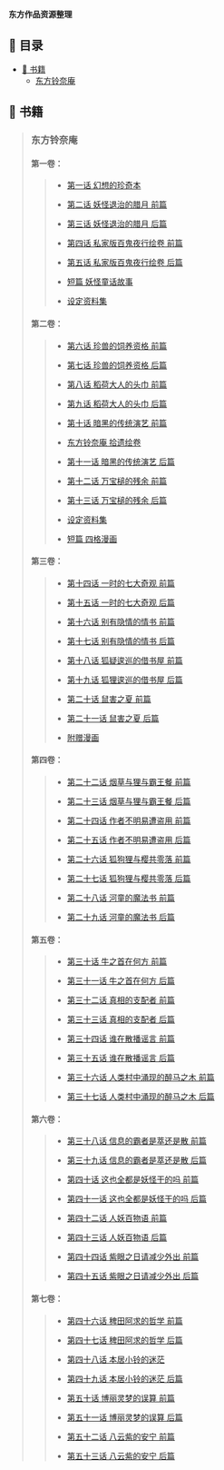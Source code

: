 <span class="bigger"><fx>  **东方作品资源整理** </fx></span>

## 🧭 目录
- [<fx> 📕 书籍 </fx></fx>](#-书籍)
  - [<fx> 东方铃奈庵 </fx></fx>](东方铃奈庵)

## 📕 书籍

> ### 东方铃奈庵
> 
> #### 第一卷：
> 
> > - <a href="https://bbs.nyasama.com/forum.php?mod=viewthread&amp;tid=19006" title="第一話　幻想の稀覯本 | 页码：001-003，005-027"><fx>第一话 幻想的珍奇本</fx></a>
> > 
> > - <a href="https://bbs.nyasama.com/forum.php?mod=viewthread&amp;tid=19720" title="第二話　妖怪退治の師走　前編 | 页码：> 029-053"><fx>第二话  妖怪退治的腊月 前篇</fx></a>
> > 
> > - <a href="https://bbs.nyasama.com/forum.php?mod=viewthread&amp;tid=20341" title="第三話　妖怪退治の師走　後編 | 页码：> 055-081"><fx>第三话  妖怪退治的腊月 后篇</fx></a>
> > 
> > - <a href="https://bbs.nyasama.com/forum.php?mod=viewthread&amp;tid=21225" title="第四話　私家版 百鬼夜行絵巻　前編 | 页> 码：083-100"><fx>第四话 私家版百鬼夜行绘卷 前篇</fx></a>
> > 
> > - <a href="https://bbs.nyasama.com/forum.php?mod=viewthread&amp;tid=22135" title="第五話　私家版 百鬼夜行絵巻　後編 | 页> 码：101-122"><fx>第五话 私家版百鬼夜行绘卷 后篇</fx></a>
> > 
> > - <a href="https://bbs.nyasama.com/forum.php?mod=viewthread&amp;tid=22648" title="読み切り　妖怪おとぎ話 | 页码：125-135"><fx>短篇 妖怪童话故事</fx></a>
> > 
> > - <a href="https://bbs.nyasama.com/forum.php?mod=viewthread&amp;tid=22648" title="資料設定集 | 页码：137-146"><fx>设定资料集</fx></a>
> 
> #### 第二卷：
> 
> > - <a href="https://bbs.nyasama.com/forum.php?mod=viewthread&amp;tid=23374" title="第六話　珍獣の飼育資格　前編 | 页码：> 001-003，005-020"><fx>第六话 珍兽的饲养资格 前篇</fx></a>
> > 
> > - <a href="https://bbs.nyasama.com/forum.php?mod=viewthread&amp;tid=24532" title="第七話　珍獣の飼育資格　後編 | 页码：> 021-043"><fx>第七话 珍兽的饲养资格 后篇</fx></a>
> > 
> > - <a href="https://bbs.nyasama.com/forum.php?mod=viewthread&amp;tid=25777" title="第八話　お稲荷さんの頭巾　前編 | 页码：> 045-063"><fx>第八话 稻荷大人的头巾 前篇</fx></a>
> > 
> > - <a href="https://bbs.nyasama.com/forum.php?mod=viewthread&amp;tid=26515" title="第九話　お稲荷さんの頭巾　後編 | 页码：> 065-084"><fx>第九话 稻荷大人的头巾 后篇</fx></a>
> > 
> > - <a href="https://bbs.nyasama.com/forum.php?mod=viewthread&amp;tid=28045" title="第十話　暗黒の伝統芸能　前編 | 页码：> 087-104"><fx>第十话 暗黑的传统演艺 前篇</fx></a>
> > 
> > - <a href="https://bbs.nyasama.com/forum.php?mod=viewthread&amp;tid=28065" title="東方鈴奈庵 拾遺繪卷 | 单行本中未收录"><fx>东方铃奈庵 拾遗绘卷</fx></a>
> > 
> > - <a href="https://bbs.nyasama.com/forum.php?mod=viewthread&amp;tid=29180" title="第十一話　暗黒の伝統芸能　後編 | 页码：> 105-124"><fx>第十一话 暗黑的传统演艺 后篇</fx></a>
> > 
> > - <a href="https://bbs.nyasama.com/forum.php?mod=viewthread&amp;tid=29727" title="第十二話　打ち出の小槌の残滓　前編 | 页码：> 127-147"><fx>第十二话 万宝槌的残余 前篇</fx></a>
> > 
> > - <a href="https://bbs.nyasama.com/forum.php?mod=viewthread&amp;tid=30262" title="第十三話　打ち出の小槌の残滓　後編 | 页码：> 149-170"><fx>第十三话 万宝槌的残余 后篇</fx></a>
> > 
> > - <a href="https://bbs.nyasama.com/forum.php?mod=viewthread&amp;tid=35629" title="資料設定集 | 页码：171-174"><fx>设定资料集</fx></a>
> > 
> > - <a href="https://bbs.nyasama.com/forum.php?mod=viewthread&amp;tid=35629" title="読み切り　四コマ漫画 | 页码：175-178"><fx>短篇 四格漫画</fx></a>
> 
> #### 第三卷：
> 
> > - <a href="https://bbs.nyasama.com/forum.php?mod=viewthread&amp;tid=33478" title="第十四話　苟且のセブンワンダー　前編 | 页> 码：001-003，005-020"><fx>第十四话 一时的七大奇观 前篇</fx></a>
> > 
> > - <a href="https://bbs.nyasama.com/forum.php?mod=viewthread&amp;tid=34701" title="第十五話　苟且のセブンワンダー　後編 | 页> 码：021-040"><fx>第十五话 一时的七大奇观 后篇</fx></a>
> > 
> > - <a href="https://bbs.nyasama.com/forum.php?mod=viewthread&amp;tid=34878" title="第十六話　曰く付きの艶書　前編 | 页码：> 043-062"><fx>第十六话 别有隐情的情书 前篇</fx></a>
> > 
> > - <a href="https://bbs.nyasama.com/forum.php?mod=viewthread&amp;tid=36645" title="第十七話　曰く付きの艶書　後編 | 页码：> 063-084"><fx>第十七话 别有隐情的情书 后篇</fx></a>
> > 
> > - <a href="https://bbs.nyasama.com/forum.php?mod=viewthread&amp;tid=37720" title="第十八話　狐疑逡巡する貸本屋　前編 | 页> 码：085-102"><fx>第十八话 狐疑逡巡的借书屋 前篇</fx></a>
> > 
> > - <a href="https://bbs.nyasama.com/forum.php?mod=viewthread&amp;tid=39031" title="第十九話　狐疑逡巡する貸本屋　後編 | 页> 码：103-125"><fx>第十九话 狐狸逡巡的借书屋 后篇</fx></a>
> > 
> > - <a href="https://bbs.nyasama.com/forum.php?mod=viewthread&amp;tid=39272" title="第二十話　鼠害の夏　前編 | 页码：127-145"><fx>第二十话 鼠害之夏 前篇</fx></a>
> > 
> > - <a href="https://bbs.nyasama.com/forum.php?mod=viewthread&amp;tid=41347" title="第二十一話　鼠害の夏　後編 | 页码：147-171"><fx>第二十一话 鼠害之夏 后篇</fx></a>
> > 
> > - <a href="https://bbs.nyasama.com/forum.php?mod=viewthread&amp;tid=1839380" title="おまけ漫画 | 页码：176-178"><fx>附赠漫画</fx></a>
> 
> #### 第四卷：
> 
> > - <a href="https://bbs.nyasama.com/forum.php?mod=viewthread&amp;tid=43436" title="第二十二話　煙草と狸と無銭飲食　前編 > | 页码：001-003，005-022"><fx>第二十二话 烟草与狸与霸王餐 前篇</fx></a>
> > 
> > - <a href="https://bbs.nyasama.com/forum.php?mod=viewthread&amp;tid=44756" title="第二十三話　煙草と狸と無銭飲食　後編 > | 页码：023-043"><fx>第二十三话 烟草与狸与霸王餐 后篇</fx></a>
> > 
> > - <a href="https://bbs.nyasama.com/forum.php?mod=viewthread&amp;tid=46173" title="第二十四話　著者不明は容易く盗まれる　> 前編 | 页码：045-062"><fx>第二十四话 作者不明易遭盗用 前篇</fx></a>
> > 
> > - <a href="https://bbs.nyasama.com/forum.php?mod=viewthread&amp;tid=46276" title="第二十五話　著者不明は容易く盗まれる　> 後編 | 页码：065-089"><fx>第二十五话 作者不明易遭盗用 后篇</fx></a>
> > 
> > - <a href="https://bbs.nyasama.com/forum.php?mod=viewthread&amp;tid=46277" title="第二十六話　狐狗狸さんは桜と共に散りぬ> 　前編 | 页码：091-107"><fx>第二十六话 狐狗狸与樱共零落 前篇</fx></a>
> > 
> > - <a href="https://bbs.nyasama.com/forum.php?mod=viewthread&amp;tid=47938" title="第二十七話　狐狗狸さんは桜と共に散りぬ> 　後編 | 页码：109-131"><fx>第二十七话 狐狗狸与樱共零落 后篇</fx></a>
> > 
> > - <a href="https://bbs.nyasama.com/forum.php?mod=viewthread&amp;tid=48395" title="第二十八話　河童のグリモワール　前編 | 页> 码：133-149"><fx>第二十八话 河童的魔法书 前篇</fx></a>
> > 
> > - <a href="https://bbs.nyasama.com/forum.php?mod=viewthread&amp;tid=49157" title="第二十九話　河童のグリモワール　後編 | 页> 码：151-173"><fx>第二十九话 河童的魔法书 后篇</fx></a>
> 
> #### 第五卷：
> 
> > - <a href="https://bbs.nyasama.com/forum.php?mod=viewthread&amp;tid=50294" title="第三十話　牛の首は何処にあるのか　前編 | 页> 码：001-003，005-020"><fx>第三十话 牛之首在何方 前篇</fx></a>
> > 
> > - <a href="https://bbs.nyasama.com/forum.php?mod=viewthread&amp;tid=52251" title="第三十一話　牛の首は何処にあるのか　後編 > | 页码：023-043"><fx>第三十一话 牛之首在何方 后篇</fx></a>
> > 
> > - <a href="https://bbs.nyasama.com/forum.php?mod=viewthread&amp;tid=54318" title="第三十二話　真実の支配者　前編 | 页码：> 045-061"><fx>第三十二话 真相的支配者 前篇</fx></a>
> > 
> > - <a href="https://bbs.nyasama.com/forum.php?mod=viewthread&amp;tid=55346" title="第三十三話　真実の支配者　後編 | 页码：> 063-082"><fx>第三十三话 真相的支配者 后篇</fx></a>
> > 
> > - <a href="https://bbs.nyasama.com/forum.php?mod=viewthread&amp;tid=56429" title="第三十四話　誰がデマゴギーを広めるのか　前> 編 | 页码：085-105"><fx>第三十四话 谁在散播谣言 前篇</fx></a>
> > 
> > - <a href="https://bbs.nyasama.com/forum.php?mod=viewthread&amp;tid=57392" title="第三十五話　誰がデマゴギーを広めるのか　後> 編 | 页码：107-130"><fx>第三十五话 谁在散播谣言 后篇</fx></a>
> > 
> > - <a href="https://bbs.nyasama.com/forum.php?mod=viewthread&amp;tid=57483" title="第三十六話　人里に湧く馬の酔う木> 　前編 | 页码：133-150"><fx>第三十六话 人类村中涌现的醉马之木 前篇</fx></a>
> > 
> > - <a href="https://bbs.nyasama.com/forum.php?mod=viewthread&amp;tid=58620" title="第三十七話　人里に湧く馬の酔う木> 　後編 | 页码：153-173"><fx>第三十七话 人类村中涌现的醉马之木 后篇</fx></a>
> 
> #### 第六卷：
> 
> > - <a href="https://bbs.nyasama.com/forum.php?mod=viewthread&amp;tid=59527" title="第三十八話　情報の覇者は萃か散か　> 前編 | 页码：001-003，005-020"><fx>第三十八话 信息的霸者是萃还是散 前篇</fx></a>
> > 
> > - <a href="https://bbs.nyasama.com/forum.php?mod=viewthread&amp;tid=60495" title="第三十九話　情報の覇者は萃か散か　> 後編 | 页码：021-036"><fx>第三十九话 信息的霸者是萃还是散 后篇</fx></a>
> > 
> > - <a href="https://bbs.nyasama.com/forum.php?mod=viewthread&amp;tid=61239" title="第四十話　これも全て妖怪の仕業なのか> 　前編 | 页码：039-057"><fx>第四十话 这也全都是妖怪干的吗 前篇</fx></a>
> > 
> > - <a href="https://bbs.nyasama.com/forum.php?mod=viewthread&amp;tid=62225" title="第四十一話　これも全て妖怪の仕業な> のか　後編 | 页码：059-082"><fx>第四十一话 这也全都是妖怪干的吗 后篇</fx></a>
> > 
> > - <a href="https://bbs.nyasama.com/forum.php?mod=viewthread&amp;tid=62671" title="第四十二話　人妖百物語　前編 | 页码：> 085-100"><fx>第四十二话 人妖百物语 前篇</fx></a>
> > 
> > - <a href="https://bbs.nyasama.com/forum.php?mod=viewthread&amp;tid=63807" title="第四十三話　人妖百物語　後編 | 页码：> 101-119"><fx>第四十三话 人妖百物语 后篇</fx></a>
> > 
> > - <a href="https://bbs.nyasama.com/forum.php?mod=viewthread&amp;tid=64393" title="第四十四話　紫色の日は外出を控えまし> ょう　前編 | 页码：121-137"><fx>第四十四话 紫眼之日请减少外出 前篇</fx></a>
> > 
> > - <a href="https://bbs.nyasama.com/forum.php?mod=viewthread&amp;tid=65036" title="第四十五話　紫色の日は外出を控えまし> ょう　後編 | 页码：139-158"><fx>第四十五话 紫眼之日请减少外出 后篇</fx></a>
> 
> #### 第七卷：
> 
> > - <a href="https://bbs.nyasama.com/forum.php?mod=viewthread&amp;tid=66621" title="第四十六話　稗田阿求の哲学　前編 | 页> 码：001-003，005-016"><fx>第四十六话 稗田阿求的哲学 前篇</fx></a>
> > 
> > - <a href="https://bbs.nyasama.com/forum.php?mod=viewthread&amp;tid=66622" title="第四十七話　稗田阿求の哲学　後編 | 页> 码：017-029"><fx>第四十七话 稗田阿求的哲学 后篇</fx></a>
> > 
> > - <a href="https://bbs.nyasama.com/forum.php?mod=viewthread&amp;tid=67042" title="第四十八話　本居小鈴の葛藤　前編 | 页码：> 031-046"><fx>第四十八话 本居小铃的迷茫</fx></a>
> > 
> > - <a href="https://bbs.nyasama.com/forum.php?mod=viewthread&amp;tid=67265" title="第四十九話　本居小鈴の葛藤　後編 | 页> 码：047-067"><fx>第四十九话 本居小铃的迷茫 后篇</fx></a>
> > 
> > - <a href="https://bbs.nyasama.com/forum.php?mod=viewthread&amp;tid=69360" title="第五十話　博麗霊夢の誤算　前編 | 页码：> 069-092"><fx>第五十话 博丽灵梦的误算 前篇</fx></a>
> > 
> > - <a href="https://bbs.nyasama.com/forum.php?mod=viewthread&amp;tid=69879" title="第五十一話　博麗霊夢の誤算　後編 | 页> 码：093-117"><fx>第五十一话 博丽灵梦的误算 后篇</fx></a>
> > 
> > - <a href="https://bbs.nyasama.com/forum.php?mod=viewthread&amp;tid=70226" title="第五十二話　八雲紫の安寧　前編 | 页码：> 119-131"><fx>第五十二话 八云紫的安宁 前篇</fx></a>
> > 
> > - <a href="https://bbs.nyasama.com/forum.php?mod=viewthread&amp;tid=70894" title="最終話　八雲紫の安寧　後編 | 页码：> 133-151"><fx>第五十三话 八云紫的安宁 后篇</fx></a>
> 
